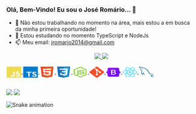 ### Olá, Bem-Vindo! Eu sou o José Romário... 👋

- 🔭 Não estou trabalhando no momento na área, mais estou a em busca da minha primeira oportunidade!
- 🌱 Estou estudando no momento TypeScript e NodeJs
- 📫 Meu email: jromario2014@gmail.com

<div align="center">
  <a href="https://github.com/jromarioss">
  <img height="180em" src="https://github-readme-stats.vercel.app/api?username=jromarioss&show_icons=true&theme=dark&include_all_commits=true&count_private=true"/>
  <img height="180em" src="https://github-readme-stats.vercel.app/api/top-langs/?username=jromarioss&layout=compact&langs_count=7&theme=dark"/>
</div>
<div style="display: inline_block"><br>
  <img align="center" alt="jromarioss-Js" height="30" width="40" src="https://raw.githubusercontent.com/devicons/devicon/master/icons/javascript/javascript-plain.svg">
  <img align="center" alt="jromarioss-Ts" height="30" width="40" src="https://raw.githubusercontent.com/devicons/devicon/master/icons/typescript/typescript-plain.svg">
  <!--<img align="center" alt="JromarioSS-React" height="30" width="40" src="https://raw.githubusercontent.com/devicons/devicon/master/icons/react/react-original.svg">-->
  <img align="center" alt="jromarioss-HTML" height="30" width="40" src="https://raw.githubusercontent.com/devicons/devicon/master/icons/html5/html5-original.svg">
  <img align="center" alt="jromarioss-CSS" height="30" width="40" src="https://raw.githubusercontent.com/devicons/devicon/master/icons/css3/css3-original.svg">

  <img align="center" alt="jromarioss-NodeJs" height="30" width="40" src="https://raw.githubusercontent.com/devicons/devicon/master/icons/nodejs/nodejs-original.svg">
  <img align="center" alt="jromarioss-Git" height="30" width="40" src="https://raw.githubusercontent.com/devicons/devicon/master/icons/git/git-original.svg">
  <img align="center" alt="jromarioss-Bootstrap" height="30" width="40" src="https://raw.githubusercontent.com/devicons/devicon/master/icons/bootstrap/bootstrap-original.svg">
  <img align="center" alt="jromarioss-ReactJs" height="30" width="40" src="https://raw.githubusercontent.com/devicons/devicon/master/icons/react/react-original.svg">
  <img align="center" alt="jromarioss-Mysql" height="30" width="40" src="https://raw.githubusercontent.com/devicons/devicon/master/icons/mysql/mysql-original.svg"
</div>
  
  ##
 
<div> 
  <a href ="mailto:jromario2014@gmail.com"><img src="https://img.shields.io/badge/-Gmail-%23333?style=for-the-badge&logo=gmail&logoColor=white" target="_blank"></a>
  <a href="https://www.linkedin.com/in/jromarioss/" target="_blank" rel="external"><img src="https://img.shields.io/badge/-LinkedIn-%230077B5?style=for-the-badge&logo=linkedin&logoColor=white" target="_blank"></a> 
 
  ![Snake animation](https://github.com/jromarioss/jromarioss/blob/output/github-contribution-grid-snake.svg)
 
</div>
